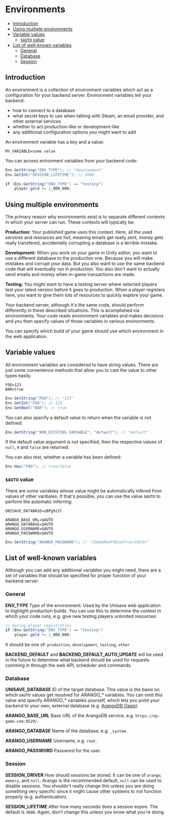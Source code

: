 # Environments

- [Introduction](#introduction)
- [Using multiple environments](#using-multiple-environments)
- [Variable values](#variable-values)
    - [`$AUTO` value](#auto-value)
- [List of well-known variables](#list-of-well-known-variables)
    - [General](#general)
    - [Database](#database)
    - [Session](#session)


<a name="introduction"></a>
## Introduction

An environment is a collection of environment variables which act as a configuration for your backend server. Environment variables tell your backend:

- how to connect to a database
- what secret keys to use when talking with Steam, an email provider, and other external services
- whether to act production-like or development-like
- any additional configuration options you might want to add

An environment variable has a key and a value:

    MY_VARIABLE=some value

You can access evironment variables from your backend code:

```cs
Env.GetString("ENV_TYPE"); // "development"
Env.GetInt("SESSION_LIFETIME"); // 3600

if (Env.GetString("ENV_TYPE") == "testing")
    player.gold += 1_000_000;
```


<a name="using-multiple-environments"></a>
## Using multiple environments

The primary reason why environments exist is to separate different contexts in which your server can run. These contexts will typically be:

**Production:** Your published game uses this context. Here, all the used services and resources are hot, meaning emails get really sent, money gets really transfered, accidentally corrupting a database is a terrible mistake.

**Development:** When you work on your game in Unity editor, you want to use a different database to the production one. Because you will make mistakes and corrupt your data. But you also want to use the same backend code that will eventually run in production. You also don't want to actually send emails and money when in-game transactions are made.

**Testing:** You might want to have a testing server where selected players test your latest version before it goes to production. When a player registers here, you want to give them lots of resources to quickly explore your game.

Your backend server, although it's the same code, should perform differently in these described situations. This is acomplished via environments. Your code reads environment variables and makes decisions and you then specify values of those variables in various environments.

You can specify which build of your game should use which environment in the web application.


<a name="variable-values"></a>
## Variable values

All environment variables are considered to have string values. There are just some convenience methods that allow you to cast the value to other types easily.

    FOO=123
    BAR=true

```cs
Env.GetString("FOO"); // "123"
Env.GetInt("FOO"); // 123
Env.GetBool("BAR"); // true
```

You can also specify a default value to return when the variable is not defined:

```cs
Env.GetString("NON_EXISTING_VARIABLE", "default"); // "default"
```

If the default value argument is not specified, then the respective values of `null`, `0` and `false` are returned.

You can also test, whether a variable has been defined:

```cs
Env.Has("FOO"); // true/false
```


<a name="auto-value"></a>
### `$AUTO` value

There are some variables whose value might be automatically infered from values of other varibales. If that's possible, you can use the value `$AUTO` to perform the automatic inferring:

    UNISAVE_DATABASE=zBPg9z2l

    ARANGO_BASE_URL=$AUTO
    ARANGO_DATABASE=$AUTO
    ARANGO_USERNAME=$AUTO
    ARANGO_PASSWORD=$AUTO

```cs
Env.GetString("ARANGO_PASSWORD"); // "JSmhb08w9fDCweT+ux/CM/Ur"
```


<a name="list-of-well-known-variables"></a>
## List of well-known variables

Although you can add any additional variables you might need, there are a set of variables that should be specified for proper function of your backend server.


<a name="general"></a>
### General

**ENV_TYPE** Type of the environment. Used by the Unisave web application to highlight production builds. You can use this to determine the context in which your code runs, e.g. give new testing players unlimited resources:

```cs
// during player registration
if (Env.GetString("ENV_TYPE") == "testing")
    player.gold += 1_000_000;
```

It should be one of: `production`, `development`, `testing`, `other`

**BACKEND_DEFAULT** and **BACKEND_DEFAULT_AUTO_UPDATE** will be used in the future to determine what backend should be used for requests comming in through the web API, scheduler and commands.


<a name="database"></a>
### Database

**UNISAVE_DATABASE** ID of the target database. This value is the basis on which `$AUTO` values get resolved for *ARANGO_\** variables. You can omit this value and specify *ARANGO_\** variables yourself, which lets you point your backend to your own, external database (e.g. [ArangoDB Oasis](https://cloud.arangodb.com/)).

**ARANGO_BASE_URL** Base URL of the ArangoDB service, e.g. `https://my-game.com:8529/`.

**ARANGO_DATABASE** Name of the database, e.g. `_system`.

**ARANGO_USERNAME** Username, e.g. `root`.

**ARANGO_PASSWORD** Password for the user.


<a name="session"></a>
### Session

**SESSION_DRIVER** How should sessions be stored. It can be one of `arango`, `memory`, and `null`. Arango is the recommended default, `null` can be used to disable sessions. You shouldn't really change this unless you are doing something very specific since it might cause other systems to not function properly (e.g. authentication).

**SESSION_LIFETIME** After how many seconds does a session expire. The default is `3600`. Again, don't change this unless you know what you're doing.
